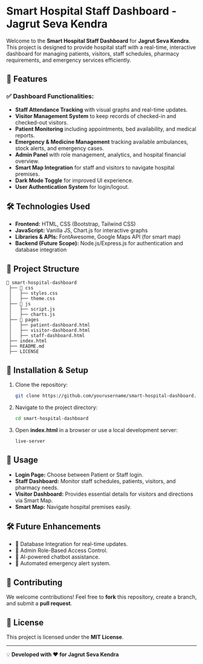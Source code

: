 # Smart Hospital Staff Dashboard - Jagrut Seva Kendra

Welcome to the **Smart Hospital Staff Dashboard** for **Jagrut Seva Kendra**. This project is designed to provide hospital staff with a real-time, interactive dashboard for managing patients, visitors, staff schedules, pharmacy requirements, and emergency services efficiently.

## 🚀 Features

### ✅ **Dashboard Functionalities:**
- **Staff Attendance Tracking** with visual graphs and real-time updates.
- **Visitor Management System** to keep records of checked-in and checked-out visitors.
- **Patient Monitoring** including appointments, bed availability, and medical reports.
- **Emergency & Medicine Management** tracking available ambulances, stock alerts, and emergency cases.
- **Admin Panel** with role management, analytics, and hospital financial overview.
- **Smart Map Integration** for staff and visitors to navigate hospital premises.
- **Dark Mode Toggle** for improved UI experience.
- **User Authentication System** for login/logout.

## 🛠️ Technologies Used
- **Frontend:** HTML, CSS (Bootstrap, Tailwind CSS)
- **JavaScript:** Vanilla JS, Chart.js for interactive graphs
- **Libraries & APIs:** FontAwesome, Google Maps API (for smart map)
- **Backend (Future Scope):** Node.js/Express.js for authentication and database integration

## 📂 Project Structure
```
📁 smart-hospital-dashboard
 ├── 📁 css
 │   ├── styles.css
 │   ├── theme.css
 ├── 📁 js
 │   ├── script.js
 │   ├── charts.js
 ├── 📁 pages
 │   ├── patient-dashboard.html
 │   ├── visitor-dashboard.html
 │   ├── staff-dashboard.html
 ├── index.html
 ├── README.md
 ├── LICENSE
```

## 🔧 Installation & Setup
1. Clone the repository:
   ```sh
   git clone https://github.com/yourusername/smart-hospital-dashboard.git
   ```
2. Navigate to the project directory:
   ```sh
   cd smart-hospital-dashboard
   ```
3. Open **index.html** in a browser or use a local development server:
   ```sh
   live-server
   ```

## 🎯 Usage
- **Login Page:** Choose between Patient or Staff login.
- **Staff Dashboard:** Monitor staff schedules, patients, visitors, and pharmacy needs.
- **Visitor Dashboard:** Provides essential details for visitors and directions via Smart Map.
- **Smart Map:** Navigate hospital premises easily.

## 🛠️ Future Enhancements
- 🔹 Database Integration for real-time updates.
- 🔹 Admin Role-Based Access Control.
- 🔹 AI-powered chatbot assistance.
- 🔹 Automated emergency alert system.

## 🤝 Contributing
We welcome contributions! Feel free to **fork** this repository, create a branch, and submit a **pull request**.

## 📜 License
This project is licensed under the **MIT License**.

---
💡 **Developed with ❤️ for Jagrut Seva Kendra**


